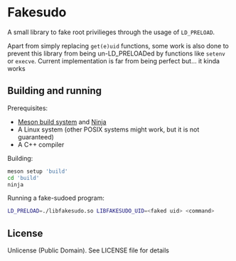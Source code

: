 # Fakesudo
A small library to fake root privilieges through the usage of `LD_PRELOAD`.

Apart from simply replacing `get(e)uid` functions, some work is also done to prevent
this library from being un-LD_PRELOADed by functions like `setenv` or `execve`. Current
implementation is far from being perfect but... it kinda works

## Building and running
Prerequisites:

- [Meson build system](https://mesonbuild.com) and [Ninja](https://ninja-build.org/)
- A Linux system (other POSIX systems might work, but it is not guaranteed)
- A C++ compiler

Building:

```sh
meson setup 'build'
cd 'build'
ninja
```

Running a fake-sudoed program:

```sh
LD_PRELOAD=./libfakesudo.so LIBFAKESUDO_UID=<faked uid> <command>
```

## License
Unlicense (Public Domain). See LICENSE file for details
